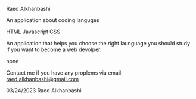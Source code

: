 Raed Alkhanbashi

An application about coding languges


HTML
Javascript
CSS



An application that helps you choose the right launguage you should study if you want to become a web devolper. 



none



Contact me if you have any proplems via email: raed.alkhanbashi@gmail.com

03/24/2023 Raed Alkhanbashi